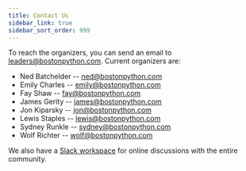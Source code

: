 ```yaml
---
title: Contact Us
sidebar_link: true
sidebar_sort_order: 999
---
```


To reach the organizers, you can send an email to <leaders@bostonpython.com>.  Current organizers are:

- Ned Batchelder -- <ned@bostonpython.com>
- Emily Charles -- <emily@bostonpython.com>
- Fay Shaw -- <fay@bostonpython.com>
- James Gerity -- <james@bostonpython.com>
- Jon Kiparsky -- <jon@bostonpython.com>
- Lewis Staples -- <lewis@bostonpython.com>
- Sydney Runkle -- <sydney@bostonpython.com>
- Wolf Richter -- <wolf@bostonpython.com>

We also have a [Slack workspace](slack.md) for online discussions with the entire community.

